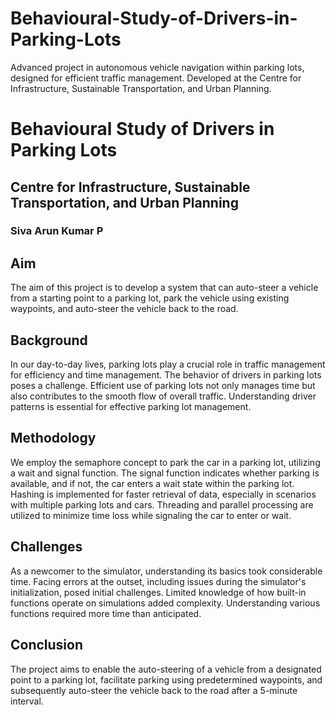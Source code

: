 # Behavioural-Study-of-Drivers-in-Parking-Lots
Advanced project in autonomous vehicle navigation within parking lots, designed for efficient traffic management. Developed at the Centre for Infrastructure, Sustainable Transportation, and Urban Planning.
# Behavioural Study of Drivers in Parking Lots

## Centre for Infrastructure, Sustainable Transportation, and Urban Planning
### Siva Arun Kumar P

## Aim
The aim of this project is to develop a system that can auto-steer a vehicle from a starting point to a parking lot, park the vehicle using existing waypoints, and auto-steer the vehicle back to the road.

## Background
In our day-to-day lives, parking lots play a crucial role in traffic management for efficiency and time management. The behavior of drivers in parking lots poses a challenge. Efficient use of parking lots not only manages time but also contributes to the smooth flow of overall traffic. Understanding driver patterns is essential for effective parking lot management.

## Methodology
We employ the semaphore concept to park the car in a parking lot, utilizing a wait and signal function. The signal function indicates whether parking is available, and if not, the car enters a wait state within the parking lot. Hashing is implemented for faster retrieval of data, especially in scenarios with multiple parking lots and cars. Threading and parallel processing are utilized to minimize time loss while signaling the car to enter or wait.

## Challenges
As a newcomer to the simulator, understanding its basics took considerable time. Facing errors at the outset, including issues during the simulator's initialization, posed initial challenges. Limited knowledge of how built-in functions operate on simulations added complexity. Understanding various functions required more time than anticipated.

## Conclusion
The project aims to enable the auto-steering of a vehicle from a designated point to a parking lot, facilitate parking using predetermined waypoints, and subsequently auto-steer the vehicle back to the road after a 5-minute interval.
